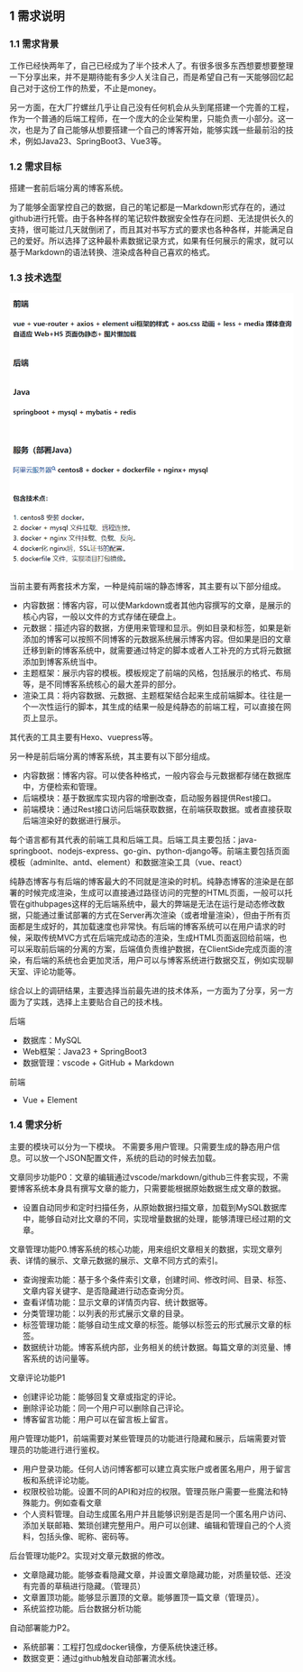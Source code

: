 ## 1 需求说明


### 1.1 需求背景

工作已经快两年了，自己已经成为了半个技术人了。有很多很多东西想要想要整理一下分享出来，并不是期待能有多少人关注自己，而是希望自己有一天能够回忆起自己对于这份工作的热爱，不止是money。

另一方面，在大厂拧螺丝几乎让自己没有任何机会从头到尾搭建一个完善的工程，作为一个普通的后端工程师，在一个庞大的企业架构里，只能负责一小部分。这一次，也是为了自己能够从想要搭建一个自己的博客开始，能够实践一些最前沿的技术，例如Java23、SpringBoot3、Vue3等。


### 1.2 需求目标

搭建一套前后端分离的博客系统。

为了能够全面掌控自己的数据，自己的笔记都是一Markdown形式存在的，通过github进行托管。由于各种各样的笔记软件数据安全性存在问题、无法提供长久的支持，很可能过几天就倒闭了，而且其对书写方式的要求也各种各样，并能满足自己的爱好。所以选择了这种最朴素数据记录方式，如果有任何展示的需求，就可以基于Markdown的语法转换、渲染成各种自己喜欢的格式。



### 1.3 技术选型

![Alt text](image/image.png)

当前主要有两套技术方案，一种是纯前端的静态博客，其主要有以下部分组成。
* 内容数据：博客内容，可以使Markdown或者其他内容撰写的文章，是展示的核心内容，一般以文件的方式存储在硬盘上。
* 元数据：描述内容的数据，方便用来管理和显示。例如目录和标签，如果是新添加的博客可以按照不同博客的元数据系统展示博客内容。但如果是旧的文章迁移到新的博客系统中，就需要通过特定的脚本或者人工补充的方式将元数据添加到博客系统当中。
* 主题框架：展示内容的模板。模板规定了前端的风格，包括展示的格式、布局等，是不同博客系统核心的最大差异的部分。
* 渲染工具：将内容数据、元数据、主题框架结合起来生成前端脚本。往往是一个一次性运行的脚本，其生成的结果一般是纯静态的前端工程，可以直接在网页上显示。

其代表的工具主要有Hexo、vuepress等。

另一种是前后端分离的博客系统，其主要有以下部分组成。
* 内容数据：博客内容。可以使各种格式，一般内容会与元数据都存储在数据库中，方便检索和管理。
* 后端模块：基于数据库实现内容的增删改查，启动服务器提供Rest接口。
* 前端模块：通过Rest接口访问后端获取数据，在前端获取数据。或者直接获取后端渲染好的数据进行展示。

每个语言都有其代表的前端工具和后端工具。后端工具主要包括：java-springboot、nodejs-express、go-gin、python-django等。前端主要包括页面模板（adminlte、antd、element）和数据渲染工具（vue、react）


纯静态博客与有后端的博客最大的不同就是渲染的时机。纯静态博客的渲染是在部署的时候完成渲染，生成可以直接通过路径访问的完整的HTML页面，一般可以托管在githubpages这样的无后端系统中，最大的弊端是无法在运行是动态修改数据，只能通过重试部署的方式在Server再次渲染（或者增量渲染），但由于所有页面都是生成好的，其加载速度也非常快。有后端的博客系统可以在用户请求的时候，采取传统MVC方式在后端完成动态的渲染，生成HTML页面返回给前端，也可以采取前后端的分离的方案，后端值负责维护数据，在ClientSide完成页面的渲染，有后端的系统也会更加灵活，用户可以与博客系统进行数据交互，例如实现聊天室、评论功能等。


综合以上的调研结果，主要选择当前最先进的技术体系，一方面为了分享，另一方面为了实践，选择上主要贴合自己的技术栈。

后端
- 数据库：MySQL
- Web框架：Java23 + SpringBoot3
- 数据管理：vscode + GitHub + Markdown

前端
- Vue + Element 


### 1.4 需求分析
主要的模块可以分为一下模块。
不需要多用户管理。只需要生成的静态用户信息。可以放一个JSON配置文件，系统的启动的时候去加载。

文章同步功能P0：文章的编辑通过vscode/markdown/github三件套实现，不需要博客系统本身具有撰写文章的能力，只需要能根据原始数据生成文章的数据。
* 设置自动同步和定时扫描任务，从原始数据扫描文章，加载到MySQL数据库中，能够自动对比文章的不同，实现增量数据的处理，能够清理已经过期的文章。


文章管理功能P0.博客系统的核心功能，用来组织文章相关的数据，实现文章列表、详情的展示、文章元数据的展示、文章不同方式的索引。
* 查询搜索功能：基于多个条件索引文章，创建时间、修改时间、目录、标签、文章内容关键字、是否隐藏进行动态查询分页。
* 查看详情功能：显示文章的详情页内容、统计数据等。
* 分类管理功能：以列表的形式展示文章的目录。
* 标签管理功能：能够自动生成文章的标签。能够以标签云的形式展示文章的标签。
* 数据统计功能。博客系统内部，业务相关的统计数据。每篇文章的浏览量、博客系统的访问量等。


文章评论功能P1
* 创建评论功能：能够回复文章或指定的评论。
* 删除评论功能：同一个用户可以删除自己评论。
* 博客留言功能：用户可以在留言板上留言。


用户管理功能P1，前端需要对某些管理员的功能进行隐藏和展示，后端需要对管理员的功能进行进行鉴权。
* 用户登录功能。任何人访问博客都可以建立真实账户或者匿名用户，用于留言板和系统评论功能。
* 权限校验功能。设置不同的API和对应的权限。管理员账户需要一些魔法和特殊能力。例如查看文章
* 个人资料管理。自动生成匿名用户并且能够识别是否是同一个匿名用户访问、添加关联邮箱、繁琐创建完整用户。用户可以创建、编辑和管理自己的个人资料，包括头像、昵称、密码等。


后台管理功能P2。实现对文章元数据的修改。
* 文章隐藏功能。能够查看隐藏文章，并设置文章隐藏功能，对质量较低、还没有完善的草稿进行隐藏。（管理员）
* 文章置顶功能。能够显示置顶的文章。能够置顶一篇文章（管理员）。
* 系统监控功能。后台数据分析功能

自动部署能力P2。
* 系统部署：工程打包成docker镜像，方便系统快速迁移。
* 数据变更：通过github触发自动部署流水线。


